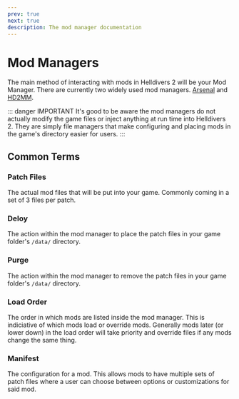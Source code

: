 ```yaml
---
prev: true
next: true
description: The mod manager documentation
---
```


# Mod Managers

The main method of interacting with mods in Helldivers 2 will be your Mod Manager. There are currently two widely used mod managers. [Arsenal](./arsenal) and [HD2MM](./hd2mm).

::: danger IMPORTANT
It's good to be aware the mod managers do not actually modify the game files or inject anything at run time into Helldivers 2. They are simply file managers that make configuring and placing mods in the game's directory easier for users.
:::

## Common Terms

### Patch Files
The actual mod files that will be put into your game. Commonly coming in a set of 3 files per patch.

### Deloy
The action within the mod manager to place the patch files in your game folder's `/data/` directory.

### Purge
The action within the mod manager to remove the patch files in your game folder's `/data/` directory.

### Load Order
The order in which mods are listed inside the mod manager. This is indiciative of which mods load or override mods. Generally mods later (or lower down) in the load order will take priority and override files if any mods change the same thing.

### Manifest
The configuration for a mod. This allows mods to have multiple sets of patch files where a user can choose between options or customizations for said mod.
